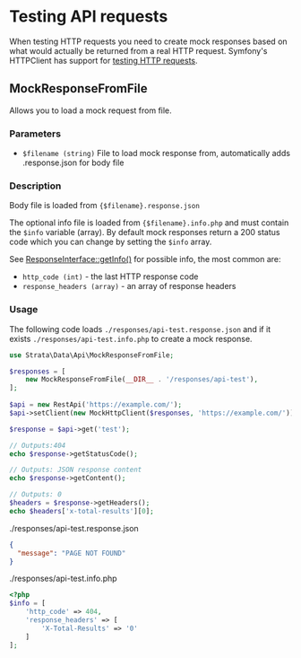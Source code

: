 # Testing API requests

When testing HTTP requests you need to create mock responses based on what would actually be returned from a real HTTP 
request. Symfony's HTTPClient has support for [testing HTTP requests](https://symfony.com/doc/current/components/http_client.html#testing-http-clients-and-responses).

## MockResponseFromFile

Allows you to load a mock request from file.

### Parameters

* `$filename (string)` File to load mock response from, automatically adds .response.json for body file 

### Description 

Body file is loaded from `{$filename}.response.json`

The optional info file is loaded from `{$filename}.info.php` and must contain the `$info` variable (array). By default 
mock responses return a 200 status code which you can change by setting the `$info` array.

See [ResponseInterface::getInfo()](https://github.com/symfony/symfony/blob/master/src/Symfony/Contracts/HttpClient/ResponseInterface.php) 
for possible info, the most common are:

* `http_code (int)` - the last HTTP response code
* `response_headers (array)` - an array of response headers

### Usage

The following code loads `./responses/api-test.response.json` and if it exists `./responses/api-test.info.php` to create 
a mock response.

```php
use Strata\Data\Api\MockResponseFromFile;

$responses = [
    new MockResponseFromFile(__DIR__ . '/responses/api-test'),
];
 
$api = new RestApi('https://example.com/');
$api->setClient(new MockHttpClient($responses, 'https://example.com/'));

$response = $api->get('test');

// Outputs:404
echo $response->getStatusCode();

// Outputs: JSON response content
echo $response->getContent();

// Outputs: 0
$headers = $response->getHeaders();
echo $headers['x-total-results'][0];
```

./responses/api-test.response.json

```json
{
  "message": "PAGE NOT FOUND"
}
```

./responses/api-test.info.php

```php
<?php
$info = [
    'http_code' => 404,
    'response_headers' => [
        'X-Total-Results' => '0'
    ]
];

```